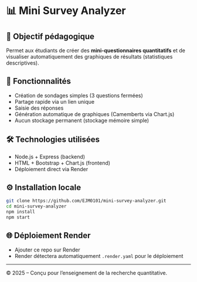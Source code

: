 # 📊 Mini Survey Analyzer
## 🎯 Objectif pédagogique
Permet aux étudiants de créer des **mini-questionnaires quantitatifs** et de visualiser automatiquement des graphiques de résultats (statistiques descriptives).
## 🚀 Fonctionnalités
- Création de sondages simples (3 questions fermées)
- Partage rapide via un lien unique
- Saisie des réponses
- Génération automatique de graphiques (Camemberts via Chart.js)
- Aucun stockage permanent (stockage mémoire simple)
## 🛠️ Technologies utilisées
- Node.js + Express (backend)
- HTML + Bootstrap + Chart.js (frontend)
- Déploiement direct via Render
## ⚙️ Installation locale
```bash
git clone https://github.com/EJM0101/mini-survey-analyzer.git
cd mini-survey-analyzer
npm install
npm start
```
## 🌐 Déploiement Render
- Ajouter ce repo sur Render
- Render détectera automatiquement `.render.yaml` pour le déploiement
---
© 2025 – Conçu pour l’enseignement de la recherche quantitative.